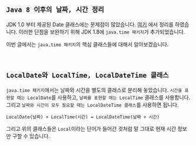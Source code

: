 ## `Java 8 이후의 날짜, 시간 정리`

JDK 1.0 부터 제공된 Date 클래스에는 문제점이 많았습니다. [여기](https://github.com/wjdrbs96/Today-I-Learn/blob/master/Java/Date%20%26%20Time/Calendar%EC%99%80%20Date.md) 에서 정리를 하였습니다. 
이러한 단점을 보완하기 위해 JDK 1.8에 `java.time 패키지`가 추가되었습니다. 

이번 글에서는 `java.time 패키지`의 핵심 클래스들에 대해서 알아보겠습니다. 

<br>

## `LocalDate와 LocalTime, LocalDateTime 클래스`

`java.time 패키지`에서는 날짜와 시간을 별도의 클래스로 분리해 놓았습니다. `시간을 표현할 때는 LocalDate`를 사용하고, `날짜를 표현할 때는 LocalTime` 클래스를 사용합니다. 
그리고 `날짜와 시간이 모두 필요할 때는 LocalDateTime 클래스`를 사용하면 됩니다. 

```
LocalDate(날짜) + LocalTime(시간) = LocalDateTime(날짜 + 시간)
```

그리고 위의 클래스들은 `Local`이라는 단어가 들어간 것처럼 말 그대로 현재 시간 정보만 구할 수 있습니다.